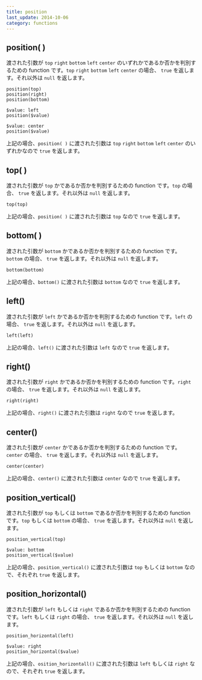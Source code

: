 ```yaml
---
title: position
last_update: 2014-10-06
category: functions
---
```


## position( )

渡された引数が `top` `right` `bottom` `left` `center` のいずれかであるか否かを判別するための function です。`top` `right` `bottom` `left` `center` の場合、 `true` を返します。それ以外は `null` を返します。

```
position(top)
position(right)
position(bottom)

$value: left
position($value)

$value: center
position($value)
```

上記の場合、`position( )` に渡された引数は `top` `right` `bottom` `left` `center` のいずれかなので `true` を返します。

## top( )

渡された引数が `top` かであるか否かを判別するための function です。`top` の場合、 `true` を返します。それ以外は `null` を返します。

```
top(top)
```

上記の場合、`position( )` に渡された引数は `top` なので `true` を返します。


## bottom( )

渡された引数が `bottom` かであるか否かを判別するための function です。`bottom` の場合、 `true` を返します。それ以外は `null` を返します。

```
bottom(bottom)
```

上記の場合、`bottom()` に渡された引数は `bottom` なので `true` を返します。

## left()

渡された引数が `left` かであるか否かを判別するための function です。`left` の場合、 `true` を返します。それ以外は `null` を返します。

```
left(left)
```

上記の場合、`left()` に渡された引数は `left` なので `true` を返します。

## right()

渡された引数が `right` かであるか否かを判別するための function です。`right` の場合、 `true` を返します。それ以外は `null` を返します。

```
right(right)
```

上記の場合、`right()` に渡された引数は `right` なので `true` を返します。


## center()

渡された引数が `center` かであるか否かを判別するための function です。`center` の場合、 `true` を返します。それ以外は `null` を返します。

```
center(center)
```

上記の場合、`center()` に渡された引数は `center` なので `true` を返します。

## position_vertical()

渡された引数が `top` もしくは `bottom` であるか否かを判別するための function です。`top` もしくは `bottom` の場合、 `true` を返します。それ以外は `null` を返します。

```
position_vertical(top)

$value: bottom
position_vertical($value)
```

上記の場合、`position_vertical()` に渡された引数は `top` もしくは `bottom` なので、それぞれ `true` を返します。

## position_horizontal()

渡された引数が `left` もしくは `right` であるか否かを判別するための function です。`left` もしくは `right` の場合、 `true` を返します。それ以外は `null` を返します。

```
position_horizontal(left)

$value: right
position_horizontal($value)
```

上記の場合、`osition_horizontall()` に渡された引数は `left` もしくは `right` なので、それぞれ `true` を返します。
